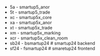 <ul>
    <li> 5a   - smartup5_anor </li>
    <li> 5t   - smartup5_trade </li>
    <li> xc   - smartup5x_core </li>
    <li> xa   - smartup5x_anor </li>
    <li> xt   - smartup5x_trade </li>
    <li> xm   - smartup5x_marking </li>
    <li> xcr  - smartup5x_clean_room </li>
    <li> sb24 - bsmartup24   # smartup24 backend </li>
    <li> sf24 - fsmartup24   # smaretup24 frontend </li>
</ul>
